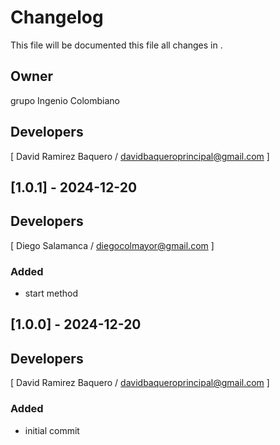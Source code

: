 # Changelog
This file will be documented this file all changes in .

 ## Owner
 grupo Ingenio Colombiano

 ## Developers
[ David Ramirez Baquero / davidbaqueroprincipal@gmail.com ] 

## [1.0.1] - 2024-12-20
## Developers
[ Diego Salamanca / diegocolmayor@gmail.com ]

### Added
- start method

## [1.0.0] - 2024-12-20
## Developers
[ David Ramirez Baquero / davidbaqueroprincipal@gmail.com ]

### Added
- initial commit

